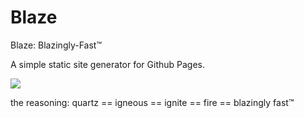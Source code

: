 # Blaze
Blaze: Blazingly-Fast™

A simple static site generator for Github Pages.

![](https://github.com/EddieTheEd/Blaze/blob/main/blaze/content/assets/blaze.png)


the reasoning: quartz == igneous == ignite == fire == blazingly fast™
